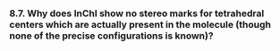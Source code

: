 ### 8.7. Why does InChI show no stereo marks for tetrahedral centers which are actually present in the molecule (though none of the precise configurations is known)?

